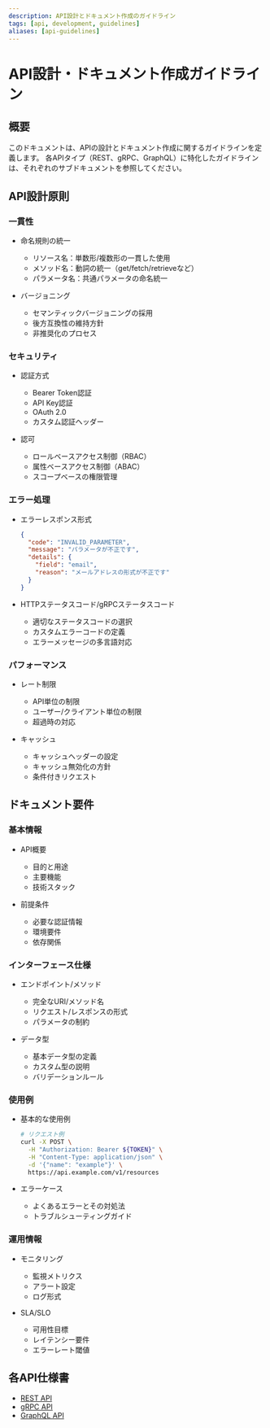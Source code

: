 ```yaml
---
description: API設計とドキュメント作成のガイドライン
tags: [api, development, guidelines]
aliases: [api-guidelines]
---
```


# API設計・ドキュメント作成ガイドライン

## 概要

このドキュメントは、APIの設計とドキュメント作成に関するガイドラインを定義します。
各APIタイプ（REST、gRPC、GraphQL）に特化したガイドラインは、それぞれのサブドキュメントを参照してください。

## API設計原則

### 一貫性

- 命名規則の統一
  - リソース名：単数形/複数形の一貫した使用
  - メソッド名：動詞の統一（get/fetch/retrieveなど）
  - パラメータ名：共通パラメータの命名統一

- バージョニング
  - セマンティックバージョニングの採用
  - 後方互換性の維持方針
  - 非推奨化のプロセス

### セキュリティ

- 認証方式
  - Bearer Token認証
  - API Key認証
  - OAuth 2.0
  - カスタム認証ヘッダー

- 認可
  - ロールベースアクセス制御（RBAC）
  - 属性ベースアクセス制御（ABAC）
  - スコープベースの権限管理

### エラー処理

- エラーレスポンス形式

  ```json
  {
    "code": "INVALID_PARAMETER",
    "message": "パラメータが不正です",
    "details": {
      "field": "email",
      "reason": "メールアドレスの形式が不正です"
    }
  }
  ```

- HTTPステータスコード/gRPCステータスコード
  - 適切なステータスコードの選択
  - カスタムエラーコードの定義
  - エラーメッセージの多言語対応

### パフォーマンス

- レート制限
  - API単位の制限
  - ユーザー/クライアント単位の制限
  - 超過時の対応

- キャッシュ
  - キャッシュヘッダーの設定
  - キャッシュ無効化の方針
  - 条件付きリクエスト

## ドキュメント要件

### 基本情報

- API概要
  - 目的と用途
  - 主要機能
  - 技術スタック

- 前提条件
  - 必要な認証情報
  - 環境要件
  - 依存関係

### インターフェース仕様

- エンドポイント/メソッド
  - 完全なURI/メソッド名
  - リクエスト/レスポンスの形式
  - パラメータの制約

- データ型
  - 基本データ型の定義
  - カスタム型の説明
  - バリデーションルール

### 使用例

- 基本的な使用例

  ```bash
  # リクエスト例
  curl -X POST \
    -H "Authorization: Bearer ${TOKEN}" \
    -H "Content-Type: application/json" \
    -d '{"name": "example"}' \
    https://api.example.com/v1/resources
  ```

- エラーケース
  - よくあるエラーとその対処法
  - トラブルシューティングガイド

### 運用情報

- モニタリング
  - 監視メトリクス
  - アラート設定
  - ログ形式

- SLA/SLO
  - 可用性目標
  - レイテンシー要件
  - エラーレート閾値

## 各API仕様書

- [REST API](types/rest.md)
- [gRPC API](types/grpc.md)
- [GraphQL API](types/graphql.md)